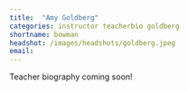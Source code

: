```yaml
---
title:  "Amy Goldberg"
categories: instructor teacherbio goldberg
shortname: bowman
headshot: /images/headshots/goldberg.jpeg
email:
---
```

Teacher biography coming soon!
